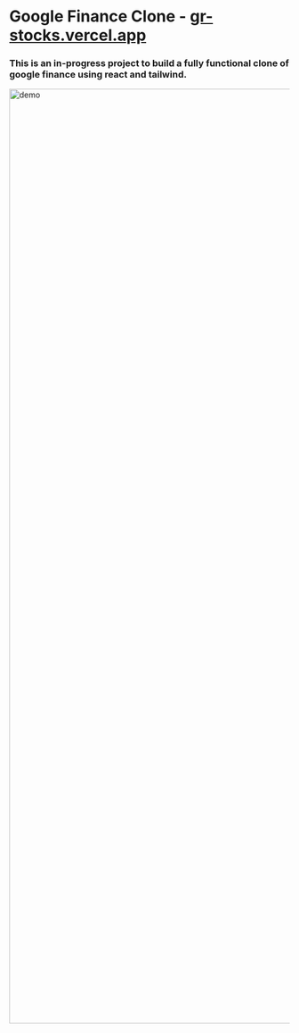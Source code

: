 # Google Finance Clone - [gr-stocks.vercel.app](https://gr-stocks.vercel.app/)

### This is an in-progress project to build a fully functional clone of google finance using react and tailwind.

<img width="1675" alt="demo" src="https://github.com/user-attachments/assets/75b656ce-f7e0-4154-b960-d4d116ccae1a">
